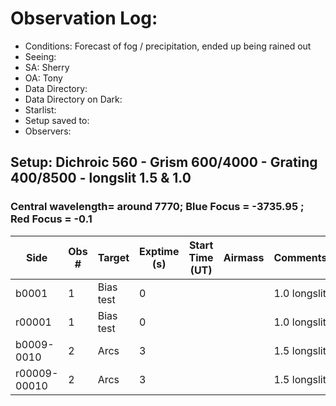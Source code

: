 # Observation Log:

* Conditions: Forecast of fog / precipitation, ended up being rained out
* Seeing: 
* SA: Sherry
* OA: Tony
* Data Directory: 
* Data Directory on Dark: 
* Starlist: 
* Setup saved to: 
* Observers: 

## Setup: Dichroic 560 - Grism 600/4000 - Grating 400/8500 - longslit 1.5 & 1.0 
### Central wavelength= around 7770; Blue Focus = -3735.95 ; Red Focus = -0.1

| Side | Obs #     | Target    | Exptime (s) | Start Time (UT) | Airmass | Comments                                                   |
|------|-----------|-----------|-------------|-----------------|---------|------------------------------------------------------------|
|b0001|1|Bias test        |0| ||1.0 longslit|
|r00001|1|Bias test        |0| ||1.0 longslit|
|b0009-0010|2|Arcs        |3| ||1.5 longslit|
|r00009-00010|2|Arcs        |3| ||1.5 longslit|
